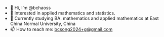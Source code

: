 - 👋 Hi, I’m @bchaoss
- 👀 Interested in applied mathematics and statistics.
- 🌱 Currently studying BA. mathematics and applied mathematics at East China Normal University, China
- 📫 How to reach me: bcsong2024+g@gmail.com

<!---
bchaoss/bchaoss is a ✨ special ✨ repository because its `README.md` (this file) appears on your GitHub profile.
You can click the Preview link to take a look at your changes.
--->
